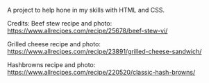 A project to help hone in my skills with HTML and CSS.

Credits:
Beef stew recipe and photo: https://www.allrecipes.com/recipe/25678/beef-stew-vi/

Grilled cheese recipe and photo: https://www.allrecipes.com/recipe/23891/grilled-cheese-sandwich/

Hashbrowns recipe and photo: https://www.allrecipes.com/recipe/220520/classic-hash-browns/